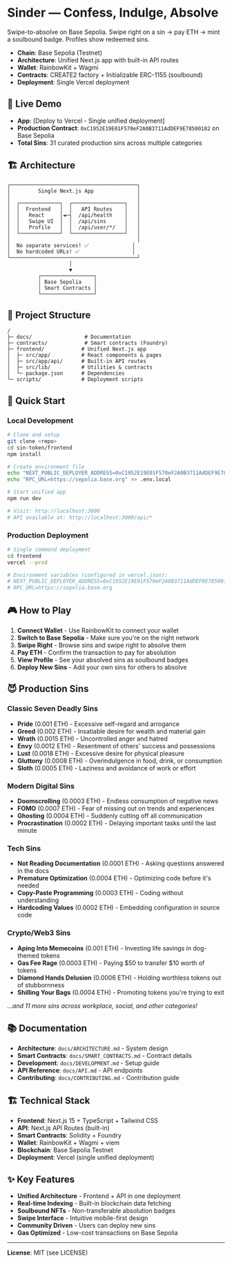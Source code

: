 # Sinder — Confess, Indulge, Absolve

Swipe-to-absolve on Base Sepolia. Swipe right on a sin → pay ETH → mint a soulbound badge. Profiles show redeemed sins.

- **Chain**: Base Sepolia (Testnet)
- **Architecture**: Unified Next.js app with built-in API routes
- **Wallet**: RainbowKit + Wagmi
- **Contracts**: CREATE2 factory + Initializable ERC-1155 (soulbound)
- **Deployment**: Single Vercel deployment

## 🚀 Live Demo

- **App**: [Deploy to Vercel - Single unified deployment]
- **Production Contract**: `0xC1952E19E01F570eF2A0B3711AdDEF9E78500182` on Base Sepolia
- **Total Sins**: 31 curated production sins across multiple categories

## 🏗️ Architecture

```
┌─────────────────────────────────────────┐
│         Single Next.js App              │
│                                         │
│  ┌─────────────┐  ┌─────────────────┐   │
│  │  Frontend   │  │   API Routes    │   │
│  │   React     │◄─┤  /api/health    │   │
│  │   Swipe UI  │  │  /api/sins      │   │
│  │   Profile   │  │  /api/user/*/   │   │
│  └─────────────┘  └─────────────────┘   │
│                                         │
│  No separate services! ✅              │
│  No hardcoded URLs! ✅                 │
└─────────────────────────────────────────┘
                    │
                    ▼
          ┌─────────────────┐
          │ Base Sepolia    │
          │ Smart Contracts │
          └─────────────────┘
```

## 📁 Project Structure

```
/
├─ docs/                 # Documentation
├─ contracts/            # Smart contracts (Foundry)
├─ frontend/            # Unified Next.js app
│  ├─ src/app/          # React components & pages
│  ├─ src/app/api/      # Built-in API routes
│  ├─ src/lib/          # Utilities & contracts
│  └─ package.json      # Dependencies
└─ scripts/             # Deployment scripts
```

## 🚀 Quick Start

### Local Development

```bash
# Clone and setup
git clone <repo>
cd sin-token/frontend
npm install

# Create environment file
echo "NEXT_PUBLIC_DEPLOYER_ADDRESS=0xC1952E19E01F570eF2A0B3711AdDEF9E78500182" > .env.local
echo "RPC_URL=https://sepolia.base.org" >> .env.local

# Start unified app
npm run dev

# Visit: http://localhost:3000
# API available at: http://localhost:3000/api/*
```

### Production Deployment

```bash
# Single command deployment
cd frontend
vercel --prod

# Environment variables (configured in vercel.json):
# NEXT_PUBLIC_DEPLOYER_ADDRESS=0xC1952E19E01F570eF2A0B3711AdDEF9E78500182
# RPC_URL=https://sepolia.base.org
```

## 🎮 How to Play

1. **Connect Wallet** - Use RainbowKit to connect your wallet
2. **Switch to Base Sepolia** - Make sure you're on the right network  
3. **Swipe Right** - Browse sins and swipe right to absolve them
4. **Pay ETH** - Confirm the transaction to pay for absolution
5. **View Profile** - See your absolved sins as soulbound badges
6. **Deploy New Sins** - Add your own sins for others to absolve

## 😈 Production Sins

### Classic Seven Deadly Sins
- **Pride** (0.001 ETH) - Excessive self-regard and arrogance
- **Greed** (0.002 ETH) - Insatiable desire for wealth and material gain
- **Wrath** (0.0015 ETH) - Uncontrolled anger and hatred
- **Envy** (0.0012 ETH) - Resentment of others' success and possessions
- **Lust** (0.0018 ETH) - Excessive desire for physical pleasure
- **Gluttony** (0.0008 ETH) - Overindulgence in food, drink, or consumption
- **Sloth** (0.0005 ETH) - Laziness and avoidance of work or effort

### Modern Digital Sins
- **Doomscrolling** (0.0003 ETH) - Endless consumption of negative news
- **FOMO** (0.0007 ETH) - Fear of missing out on trends and experiences
- **Ghosting** (0.0004 ETH) - Suddenly cutting off all communication
- **Procrastination** (0.0002 ETH) - Delaying important tasks until the last minute

### Tech Sins
- **Not Reading Documentation** (0.0001 ETH) - Asking questions answered in the docs
- **Premature Optimization** (0.0004 ETH) - Optimizing code before it's needed
- **Copy-Paste Programming** (0.0003 ETH) - Coding without understanding
- **Hardcoding Values** (0.0002 ETH) - Embedding configuration in source code

### Crypto/Web3 Sins
- **Aping Into Memecoins** (0.001 ETH) - Investing life savings in dog-themed tokens
- **Gas Fee Rage** (0.0003 ETH) - Paying $50 to transfer $10 worth of tokens
- **Diamond Hands Delusion** (0.0006 ETH) - Holding worthless tokens out of stubbornness
- **Shilling Your Bags** (0.0004 ETH) - Promoting tokens you're trying to exit

*...and 11 more sins across workplace, social, and other categories!*

## 📚 Documentation

- **Architecture**: `docs/ARCHITECTURE.md` - System design
- **Smart Contracts**: `docs/SMART_CONTRACTS.md` - Contract details
- **Development**: `docs/DEVELOPMENT.md` - Setup guide
- **API Reference**: `docs/API.md` - API endpoints
- **Contributing**: `docs/CONTRIBUTING.md` - Contribution guide

## 🏗️ Technical Stack

- **Frontend**: Next.js 15 + TypeScript + Tailwind CSS
- **API**: Next.js API Routes (built-in)
- **Smart Contracts**: Solidity + Foundry
- **Wallet**: RainbowKit + Wagmi + viem
- **Blockchain**: Base Sepolia Testnet
- **Deployment**: Vercel (single unified deployment)

## ✨ Key Features

- **Unified Architecture** - Frontend + API in one deployment
- **Real-time Indexing** - Built-in blockchain data fetching
- **Soulbound NFTs** - Non-transferable absolution badges
- **Swipe Interface** - Intuitive mobile-first design
- **Community Driven** - Users can deploy new sins
- **Gas Optimized** - Low-cost transactions on Base Sepolia

---

**License**: MIT (see LICENSE)
